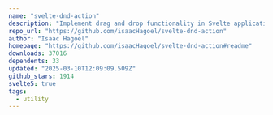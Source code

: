 ```yaml
---
name: "svelte-dnd-action"
description: "Implement drag and drop functionality in Svelte applications."
repo_url: "https://github.com/isaacHagoel/svelte-dnd-action"
author: "Isaac Hagoel"
homepage: "https://github.com/isaacHagoel/svelte-dnd-action#readme"
downloads: 37016
dependents: 33
updated: "2025-03-10T12:09:09.509Z"
github_stars: 1914
svelte5: true
tags: 
  - utility
---
```


